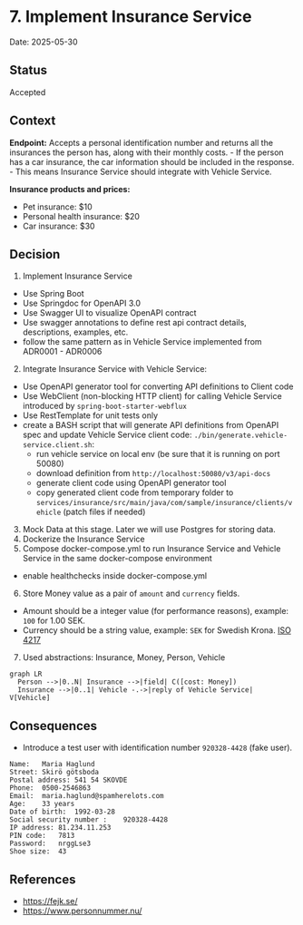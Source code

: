 # 7. Implement Insurance Service

Date: 2025-05-30

## Status

Accepted

## Context

**Endpoint:** Accepts a personal identification number and returns all the insurances the person has, along with their monthly costs.
    - If the person has a car insurance, the car information should be included in the response.
    - This means Insurance Service should integrate with Vehicle Service.

**Insurance products and prices:**
- Pet insurance: $10
- Personal health insurance: $20
- Car insurance: $30

## Decision

1. Implement Insurance Service
  - Use Spring Boot
  - Use Springdoc for OpenAPI 3.0
  - Use Swagger UI to visualize OpenAPI contract
  - Use swagger annotations to define rest api contract details, descriptions, examples, etc.
  - follow the same pattern as in Vehicle Service implemented from ADR0001 - ADR0006
2. Integrate Insurance Service with Vehicle Service:
  - Use OpenAPI generator tool for converting API definitions to Client code
  - Use WebClient (non-blocking HTTP client) for calling Vehicle Service introduced by `spring-boot-starter-webflux`
  - Use RestTemplate for unit tests only
  - create a BASH script that will generate API definitions from OpenAPI spec and update Vehicle Service client code: `./bin/generate.vehicle-service.client.sh`:
    - run vehicle service on local env (be sure that it is running on port 50080)
    - download definition from `http://localhost:50080/v3/api-docs`
    - generate client code using OpenAPI generator tool
    - copy generated client code from temporary folder to `services/insurance/src/main/java/com/sample/insurance/clients/vehicle` (patch files if needed)
3. Mock Data at this stage. Later we will use Postgres for storing data.
4. Dockerize the Insurance Service
5. Compose docker-compose.yml to run Insurance Service and Vehicle Service in the same docker-compose environment
  - enable healthchecks inside docker-compose.yml
6. Store Money value as a pair of `amount` and `currency` fields. 
  - Amount should be a integer value (for performance reasons), example: `100` for 1.00 SEK.
  - Currency should be a string value, example: `SEK` for Swedish Krona. [ISO 4217](https://en.wikipedia.org/wiki/ISO_4217)
7. Used abstractions: Insurance, Money, Person, Vehicle

```mermaid
graph LR
  Person -->|0..N| Insurance -->|field| C([cost: Money])
  Insurance -->|0..1| Vehicle -.->|reply of Vehicle Service| V[Vehicle]
```

## Consequences

- Introduce a test user with identification number `920328-4428` (fake user).

```text
Name:	Maria Haglund
Street:	Skirö götsboda
Postal address:	541 54 SKOVDE
Phone:	0500-2546863
Email:	maria.haglund@spamherelots.com
Age:	33 years
Date of birth:	1992-03-28
Social security number :	920328-4428
IP address:	81.234.11.253
PIN code:	7813
Password:	nrggLse3
Shoe size:	43
```

## References

- https://fejk.se/
- https://www.personnummer.nu/